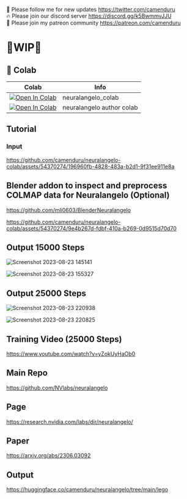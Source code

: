 🐣 Please follow me for new updates https://twitter.com/camenduru <br />
🔥 Please join our discord server https://discord.gg/k5BwmmvJJU <br />
🥳 Please join my patreon community https://patreon.com/camenduru <br />

# 🚦WIP🚦

## 🦒 Colab

| Colab | Info
| --- | --- |
[![Open In Colab](https://colab.research.google.com/assets/colab-badge.svg)](https://colab.research.google.com/github/camenduru/neuralangelo-colab/blob/main/neuralangelo_colab.ipynb) | neuralangelo_colab
[![Open In Colab](https://colab.research.google.com/assets/colab-badge.svg)](https://colab.research.google.com/drive/13u8DX9BNzQwiyPPCB7_4DbSxiQ5-_nGF) | neuralangelo author colab

## Tutorial

### Input
https://github.com/camenduru/neuralangelo-colab/assets/54370274/196960fb-4828-483a-b2d1-9f31ee911e8a

## Blender addon to inspect and preprocess COLMAP data for Neuralangelo (Optional)

https://github.com/mli0603/BlenderNeuralangelo

https://github.com/camenduru/neuralangelo-colab/assets/54370274/9e4b267d-fdbf-410a-b269-0d9515d70d70

## Output 15000 Steps
![Screenshot 2023-08-23 145141](https://github.com/camenduru/neuralangelo-colab/assets/54370274/ceb33c77-777c-4664-9339-f837dd13670e)

![Screenshot 2023-08-23 155327](https://github.com/camenduru/neuralangelo-colab/assets/54370274/a89d4ff5-045c-4635-ba2b-fcc80b79d3b1)

## Output 25000 Steps
![Screenshot 2023-08-23 220938](https://github.com/camenduru/neuralangelo-colab/assets/54370274/a4661cf3-4f0e-462a-b6dd-448373ab7662)

![Screenshot 2023-08-23 220825](https://github.com/camenduru/neuralangelo-colab/assets/54370274/80cb4c97-1fcc-4f33-837a-85c6496bc2d0)

## Training Video (25000 Steps)
https://www.youtube.com/watch?v=yZokUyHaOb0

## Main Repo
https://github.com/NVlabs/neuralangelo

## Page
https://research.nvidia.com/labs/dir/neuralangelo/

## Paper
https://arxiv.org/abs/2306.03092

## Output
https://huggingface.co/camenduru/neuralangelo/tree/main/lego
